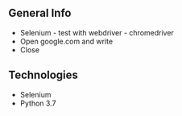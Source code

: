 ## General Info
* Selenium - test with webdriver - chromedriver
* Open google.com and write
* Close 
## Technologies
* Selenium
* Python 3.7
